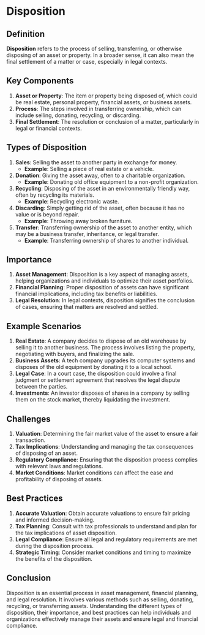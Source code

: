 # Disposition

## Definition
**Disposition** refers to the process of selling, transferring, or otherwise disposing of an asset or property. In a broader sense, it can also mean the final settlement of a matter or case, especially in legal contexts.

## Key Components
1. **Asset or Property**: The item or property being disposed of, which could be real estate, personal property, financial assets, or business assets.
2. **Process**: The steps involved in transferring ownership, which can include selling, donating, recycling, or discarding.
3. **Final Settlement**: The resolution or conclusion of a matter, particularly in legal or financial contexts.

## Types of Disposition
1. **Sales**: Selling the asset to another party in exchange for money.
   - **Example**: Selling a piece of real estate or a vehicle.
2. **Donation**: Giving the asset away, often to a charitable organization.
   - **Example**: Donating old office equipment to a non-profit organization.
3. **Recycling**: Disposing of the asset in an environmentally friendly way, often by recycling its materials.
   - **Example**: Recycling electronic waste.
4. **Discarding**: Simply getting rid of the asset, often because it has no value or is beyond repair.
   - **Example**: Throwing away broken furniture.
5. **Transfer**: Transferring ownership of the asset to another entity, which may be a business transfer, inheritance, or legal transfer.
   - **Example**: Transferring ownership of shares to another individual.

## Importance
1. **Asset Management**: Disposition is a key aspect of managing assets, helping organizations and individuals to optimize their asset portfolios.
2. **Financial Planning**: Proper disposition of assets can have significant financial implications, including tax benefits or liabilities.
3. **Legal Resolution**: In legal contexts, disposition signifies the conclusion of cases, ensuring that matters are resolved and settled.

## Example Scenarios
1. **Real Estate**: A company decides to dispose of an old warehouse by selling it to another business. The process involves listing the property, negotiating with buyers, and finalizing the sale.
2. **Business Assets**: A tech company upgrades its computer systems and disposes of the old equipment by donating it to a local school.
3. **Legal Case**: In a court case, the disposition could involve a final judgment or settlement agreement that resolves the legal dispute between the parties.
4. **Investments**: An investor disposes of shares in a company by selling them on the stock market, thereby liquidating the investment.

## Challenges
1. **Valuation**: Determining the fair market value of the asset to ensure a fair transaction.
2. **Tax Implications**: Understanding and managing the tax consequences of disposing of an asset.
3. **Regulatory Compliance**: Ensuring that the disposition process complies with relevant laws and regulations.
4. **Market Conditions**: Market conditions can affect the ease and profitability of disposing of assets.

## Best Practices
1. **Accurate Valuation**: Obtain accurate valuations to ensure fair pricing and informed decision-making.
2. **Tax Planning**: Consult with tax professionals to understand and plan for the tax implications of asset disposition.
3. **Legal Compliance**: Ensure all legal and regulatory requirements are met during the disposition process.
4. **Strategic Timing**: Consider market conditions and timing to maximize the benefits of the disposition.

## Conclusion
Disposition is an essential process in asset management, financial planning, and legal resolution. It involves various methods such as selling, donating, recycling, or transferring assets. Understanding the different types of disposition, their importance, and best practices can help individuals and organizations effectively manage their assets and ensure legal and financial compliance.

